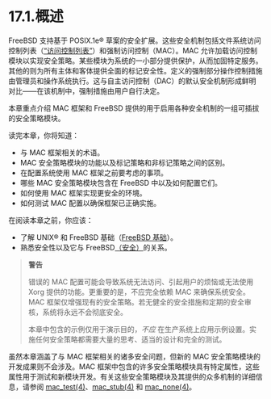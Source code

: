 # 17.1.概述

FreeBSD 支持基于 POSIX.1e® 草案的安全扩展。这些安全机制包括文件系统访问控制列表（[“访问控制列表”](https://docs.freebsd.org/en/books/handbook/security/index.html#fs-acl)）和强制访问控制（MAC）。MAC 允许加载访问控制模块以实现安全策略。某些模块为系统的一小部分提供保护，从而加固特定服务。其他的则为所有主体和客体提供全面的标记安全性。定义的强制部分操作控制措施由管理员和操作系统执行。这与自主访问控制（DAC）的默认安全机制形成鲜明对比——在该机制中，强制措施由用户自行决定。

本章重点介绍 MAC 框架和 FreeBSD 提供的用于启用各种安全机制的一组可插拔的安全策略模块。

读完本章，你将知道：

- 与 MAC 框架相关的术语。
- MAC 安全策略模块的功能以及标记策略和非标记策略之间的区别。
- 在配置系统使用 MAC 框架之前要考虑的事项。
- 哪些 MAC 安全策略模块包含在 FreeBSD 中以及如何配置它们。
- 如何使用 MAC 框架实现更安全的环境。
- 如何测试 MAC 配置以确保框架已正确实施。

在阅读本章之前，你应该：

- 了解 UNIX® 和 FreeBSD 基础（[FreeBSD 基础](https://docs.freebsd.org/en/books/handbook/basics/index.html#basics)）。
- 熟悉安全性以及它与 FreeBSD[（安全）](https://docs.freebsd.org/en/books/handbook/security/index.html#security)的关系。

> **警告**
>
> 错误的 MAC 配置可能会导致系统无法访问、引起用户的烦恼或无法使用 Xorg 提供的功能。更重要的是，不应完全依赖 MAC 来确保系统安全。MAC 框架仅增强现有的安全策略。若无健全的安全措施和定期的安全审核，系统将永远不会彻底安全。
>
> 本章中包含的示例仅用于演示目的，_不应_ 在生产系统上应用示例设置。实施任何安全策略都需要大量的思考、适当的设计和完全的测试。

虽然本章涵盖了与 MAC 框架相关的诸多安全问题，但新的 MAC 安全策略模块的开发成果则不会涉及。MAC 框架中包含的许多安全策略模块具有特定属性，这些属性用于测试和新模块开发。有关这些安全策略模块及其提供的众多机制的详细信息，请参阅 [mac_test(4)](https://www.freebsd.org/cgi/man.cgi?query=mac_stub&sektion=4&format=html)、[mac_stub(4)](https://www.freebsd.org/cgi/man.cgi?query=mac_stub&sektion=4&format=html) 和 [mac_none(4)](https://www.freebsd.org/cgi/man.cgi?query=mac_none&sektion=4&format=html)。